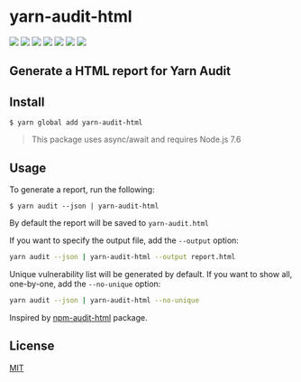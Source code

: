 # yarn-audit-html

![](https://img.shields.io/david/davityavryan/yarn-audit-html.svg?style=flat-square)
![](https://img.shields.io/david/dev/davityavryan/yarn-audit-html.svg?style=flat-square)
![](https://img.shields.io/david/peer/davityavryan/yarn-audit-html.svg?style=flat-square)
![](https://img.shields.io/github/last-commit/davityavryan/yarn-audit-html.svg?style=flat-square)
![](https://img.shields.io/snyk/vulnerabilities/npm/yarn-audit-html.svg?style=flat-square)
[![](https://img.shields.io/lgtm/alerts/g/davityavryan/yarn-audit-html.svg?logo=lgtm&logoWidth=18)](https://lgtm.com/projects/g/davityavryan/yarn-audit-html/alerts/)
[![](https://flat.badgen.net/packagephobia/install/yarn-audit-html)](https://packagephobia.now.sh/result?p=yarn-audit-html)

## Generate a HTML report for Yarn Audit

## Install

```
$ yarn global add yarn-audit-html
```

> This package uses async/await and requires Node.js 7.6

## Usage

To generate a report, run the following:

```
$ yarn audit --json | yarn-audit-html
```

By default the report will be saved to `yarn-audit.html`

If you want to specify the output file, add the `--output` option:

```bash
yarn audit --json | yarn-audit-html --output report.html
```

Unique vulnerability list will be generated by default. If you want to show all, one-by-one, add the `--no-unique` option:

```bash
yarn audit --json | yarn-audit-html --no-unique
```

Inspired by [npm-audit-html](https://github.com/Filiosoft/npm-audit-html) package.

## License

[MIT](LICENSE.md)
